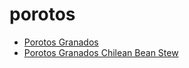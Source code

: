 # porotos

 * [Porotos Granados](../../index/p/porotos-granados-51174610.json)
 * [Porotos Granados Chilean Bean Stew](../../index/p/porotos-granados-chilean-bean-stew.json)
